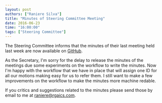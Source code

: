 ```yaml
---
layout: post
authors: ["Raniere Silva"]
title: "Minutes of Steering Committee Meeting"
date: 2016-06-23
time: "16:00:00"
tags: ["Steering Committee"]
---
```

The Steering Committee informs that the minutes of their last meeting held last week
are now available on [GitHub](https://github.com/swcarpentry/board/blob/master/minutes/minutes-2016-06-16.md).

As the Secretary,
I'm sorry for the delay to release the minutes of the meetings
due some experiments on the workflow to write the minutes.
Now I'm happy with the workflow that we have in place
that will assign one ID for all our motions
making easy for us to refer them.
I still want to make a few improvements on the workflow
to make the minutes more machine redable.

If you critics and suggestions related to the minutes
please send those by email to me at [raniere@rgaics.com](mailto:raniere@rgaiacs.com).
